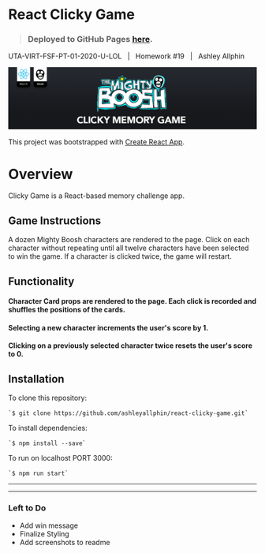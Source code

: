 **React Clicky Game**
======

> ### Deployed to GitHub Pages [here](https://ashleyallphin.github.io/react-clicky-game/).

UTA-VIRT-FSF-PT-01-2020-U-LOL&nbsp;&nbsp;&nbsp;|&nbsp;&nbsp;&nbsp;Homework #19&nbsp;&nbsp;&nbsp;|&nbsp;&nbsp;&nbsp;Ashley Allphin

![clicky-game-banner](src/assets/images/Banenr-ReactClickyGame.png)

This project was bootstrapped with [Create React App](https://github.com/facebookincubator/create-react-app).

# Overview

Clicky Game is a React-based memory challenge app.

## Game Instructions
A dozen Mighty Boosh characters are rendered to the page.  Click on each character without repeating until all twelve characters have been selected to win the game.  If a character is clicked twice, the game will restart.

## Functionality

#### Character Card props are rendered to the page.  Each click is recorded and shuffles the positions of the cards.

#### Selecting a new character increments the user's score by 1.

#### Clicking on a previously selected character twice resets the user's score to 0.

## Installation
To clone this repository:

    `$ git clone https://github.com/ashleyallphin/react-clicky-game.git`


To install dependencies:

    `$ npm install --save`

To run on localhost PORT 3000:

    `$ npm run start`

<hr>
<hr>

### Left to Do
- Add win message
- Finalize Styling
- Add screenshots to readme

